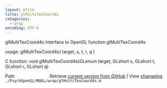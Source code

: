 ```yaml
---
layout: mfile
title: glMultiTexCoord4s
categories:
  - wrap
encoding: UTF-8
---
```


glMultiTexCoord4s  Interface to OpenGL function glMultiTexCoord4s

usage:  glMultiTexCoord4s( target, s, t, r, q )

C function:  void glMultiTexCoord4s(GLenum target, GLshort s, GLshort t, GLshort r, GLshort q)


<div class="code_header" style="text-align:right;">
  <span style="float:left;">Path&nbsp;&nbsp;</span> <span class="counter">Retrieve <a href=
  "https://raw.github.com/Psychtoolbox-3/Psychtoolbox-3/beta/./PsychOpenGL/MOGL/wrap/glMultiTexCoord4s.m">current version from GitHub</a> | View <a href=
  "https://github.com/Psychtoolbox-3/Psychtoolbox-3/commits/beta/./PsychOpenGL/MOGL/wrap/glMultiTexCoord4s.m">changelog</a></span>
</div>
<div class="code">
  <code>./PsychOpenGL/MOGL/wrap/glMultiTexCoord4s.m</code>
</div>

